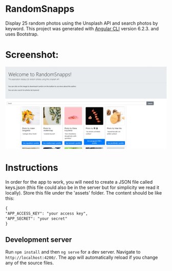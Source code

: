 # RandomSnapps

Display 25 random photos using the Unsplash API and search photos by keyword.
This project was generated with [Angular CLI](https://github.com/angular/angular-cli) version 6.2.3. and uses Bootstrap.

# Screenshot:
![RandomSnapps](docs/images/screenshot.jpg)

# Instructions
In order for the app to work, you will need to create a JSON file called keys.json (this file could also be in the server but for simplicity we read it locally). Store this file under the 'assets' folder. The content should be like this:<br/>

    {
    "APP_ACCESS_KEY": "your access key",
    "APP_SECRET": "your secret"
    }

## Development server

Run `npm install` and then `ng serve` for a dev server. Navigate to `http://localhost:4200/`. The app will automatically reload if you change any of the source files.
